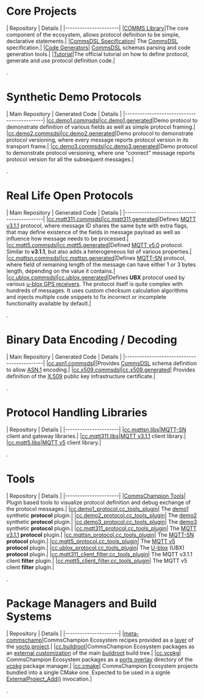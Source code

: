 # Core Projects

| Repository | Details |
|----------------------|
|[COMMS Library](https://github.com/commschamp/comms)|The core component of the ecosystem, allows protocol definition to be simple, declarative statements.|
|[CommsDSL Specification](https://github.com/commschamp/CommsDSL-Specification)| The [CommsDSL](https://commschamp.github.io/commsdsl_spec) specification.|
|[Code Generators](https://github.com/commschamp/commsdsl)| [CommsDSL](https://commschamp.github.io/commsdsl_spec) schemas parsing and code generation tools.|
|[Tutorial](https://github.com/commschamp/cc_tutorial)|The official tutorial on how to define protocol, generate and use protocol definition code.|

.

# Synthetic Demo Protocols

| Main Repository | Generated Code | Details |
|--------------------------------------------|
|[cc.demo1.commsdsl](https://github.com/commschamp/cc.demo1.commsdsl)|[cc.demo1.generated](https://github.com/commschamp/cc.demo1.generated)|Demo protocol to demonstrate definition of various fields as well as simple protocol framing.|
|[cc.demo2.commsdsl](https://github.com/commschamp/cc.demo2.commsdsl)|[cc.demo2.generated](https://github.com/commschamp/cc.demo2.generated)|Demo protocol to demonstrate protocol versioning, where every message reports protocol version in its transport frame.|
|[cc.demo3.commsdsl](https://github.com/commschamp/cc.demo3.commsdsl)|[cc.demo3.generated](https://github.com/commschamp/cc.demo3.generated)|Demo protocol to demonstrate protocol versioning, where one "connect" message reports protocol version for all the subsequent messages.|

.

# Real Life Open Protocols


| Main Repository | Generated Code | Details |
|--------------------------------------------|
|[cc.mqtt311.commsdsl](https://github.com/commschamp/cc.mqtt311.commsdsl)|[cc.mqtt311.generated](https://github.com/commschamp/cc.mqtt311.generated)|Defines [MQTT v3.1.1](http://docs.oasis-open.org/mqtt/mqtt/v3.1.1/os/mqtt-v3.1.1-os.pdf) protocol, where message ID shares the same byte with extra flags, that may define existence of the fields in message payload as well as influence how message needs to be processed.|
|[cc.mqtt5.commsdsl](https://github.com/commschamp/cc.mqtt5.commsdsl)|[cc.mqtt5.generated](https://github.com/commschamp/cc.mqtt5.generated)|Defined [MQTT v5.0](https://docs.oasis-open.org/mqtt/mqtt/v5.0/os/mqtt-v5.0-os.html) protocol. Similar to **v3.1.1**, but also adds a heterogeneous list of various properties.|
|[cc.mqttsn.commsdsl](https://github.com/commschamp/cc.mqttsn.commsdsl)|[cc.mqttsn.generated](https://github.com/commschamp/cc.mqttsn.generated)|Defines [MQTT-SN](https://www.oasis-open.org/committees/download.php/66091/MQTT-SN_spec_v1.2.pdf) protocol, where field of remaining length of the message can have either 1 or 3 bytes length, depending on the value it contains.|
|[cc.ublox.commsdsl](https://github.com/commschamp/cc.ublox.commsdsl)|[cc.ublox.generated](https://github.com/commschamp/cc.ublox.generated)|Defines **UBX** protocol used by various [u-blox GPS receivers](https://www.u-blox.com/en/position-time). The protocol itself is quite complex with hundreds of messages. It uses custom checksum calculation algorithms and injects multiple code snippets to fix incorrect or incomplete functionality available by default.|

.

# Binary Data Encoding / Decoding

| Main Repository | Generated Code | Details |
|--------------------------------------------|
|[cc.asn1.commsdsl](https://github.com/commschamp/cc.asn1.commsdsl)||Provides [CommsDSL](https://commschamp.github.io/commsdsl_spec) schema definition to allow [ASN.1](https://en.wikipedia.org/wiki/ASN.1) encoding.|
|[cc.x509.commsdsl](https://github.com/commschamp/cc.x509.commsdsl)|[cc.x509.generated](https://github.com/commschamp/cc.x509.generated)| Provides definition of the [X.509](https://datatracker.ietf.org/doc/html/rfc5280) public key infrastructure certificate.|

.

# Protocol Handling Libraries

| Repository | Details |
|----------------------|
|[cc.mqttsn.libs](https://github.com/commschamp/cc.mqttsn.libs)|[MQTT-SN](https://www.oasis-open.org/committees/download.php/66091/MQTT-SN_spec_v1.2.pdf) client and gateway libraries.|
|[cc.mqtt311.libs](https://github.com/commschamp/cc.mqtt311.libs)|[MQTT v3.1.1](http://docs.oasis-open.org/mqtt/mqtt/v3.1.1/os/mqtt-v3.1.1-os.html) client library.|
|[cc.mqtt5.libs](https://github.com/commschamp/cc.mqtt5.libs)|[MQTT v5](https://docs.oasis-open.org/mqtt/mqtt/v5.0/mqtt-v5.0.html) client library.|

.

# Tools

| Repository | Details |
|----------------------|
|[CommsChampion Tools](https://github.com/commschamp/cc_tools_qt)| Plugin based tools to visualize protocol definition and debug exchange of the protocol messages.|
|[cc.demo1_protocol.cc_tools_plugin](https://github.com/commschamp/cc.demo1_protocol.cc_tools_plugin)| The [demo1](https://github.com/commschamp/cc.demo1.commsdsl) synthetic **protocol** plugin.|
|[cc.demo2_protocol.cc_tools_plugin](https://github.com/commschamp/cc.demo2_protocol.cc_tools_plugin)| The [demo2](https://github.com/commschamp/cc.demo2.commsdsl) synthetic **protocol** plugin.|
|[cc.demo3_protocol.cc_tools_plugin](https://github.com/commschamp/cc.demo3_protocol.cc_tools_plugin)| The [demo3](https://github.com/commschamp/cc.demo3.commsdsl) synthetic **protocol** plugin.|
|[cc.mqtt311_protocol.cc_tools_plugin](https://github.com/commschamp/cc.mqtt311_protocol.cc_tools_plugin)| The [MQTT v3.1.1](https://github.com/commschamp/cc.mqtt311.commsdsl) **protocol** plugin.|
|[cc.mqttsn_protocol.cc_tools_plugin](https://github.com/commschamp/cc.mqttsn_protocol.cc_tools_plugin)| The [MQTT-SN](https://github.com/commschamp/cc.mqttsn.commsdsl) **protocol** plugin.|
|[cc.mqtt5_protocol.cc_tools_plugin](https://github.com/commschamp/cc.mqtt5_protocol.cc_tools_plugin)| The [MQTT v5](https://github.com/commschamp/cc.mqtt5.commsdsl) **protocol** plugin.|
|[cc.ublox_protocol.cc_tools_plugin](https://github.com/commschamp/cc.mqttsn_protocol.cc_tools_plugin)| The [U-blox](https://github.com/commschamp/cc.mqttsn.commsdsl) (UBX) **protocol** plugin.|
|[cc.mqtt311_client_filter.cc_tools_plugin](https://github.com/commschamp/cc.mqtt311_client_filter.cc_tools_plugin)| The MQTT v3.1.1 client **filter** plugin.|
|[cc.mqtt5_client_filter.cc_tools_plugin](https://github.com/commschamp/cc.mqtt5_client_filter.cc_tools_plugin)| The MQTT v5 client **filter** plugin.|

.

# Package Managers and Build Systems

| Repository | Details |
|----------------------|
|[meta-commschamp](https://github.com/commschamp/meta-commschamp)|CommsChampion Ecosystem recipes provided as a [layer](https://docs.yoctoproject.org/bsp-guide/bsp.html) of the [yocto project](https://www.yoctoproject.org/).|
|[cc.buildroot](https://github.com/commschamp/cc.buildroot)|CommsChampion Ecosystem packages as an [external customization](https://buildroot.org/downloads/manual/manual.html#outside-br-custom) of the main [buildroot](https://buildroot.org/) build tree.|
|[cc.vcpkg](https://github.com/commschamp/cc.vcpkg)| CommsChampion Ecosystem packages as a [ports overlay](https://github.com/microsoft/vcpkg/blob/master/docs/specifications/ports-overlay.md) directory of the [vcpkg](https://github.com/microsoft/vcpkg) package manager.|
|[cc.cmake](https://github.com/commschamp/cc.cmake)| CommsChampion Ecosystem projects bundled into a single CMake one. Expected to be used in a signle [ExternalProject_Add()](https://cmake.org/cmake/help/latest/module/ExternalProject.html) invocation.|

.
